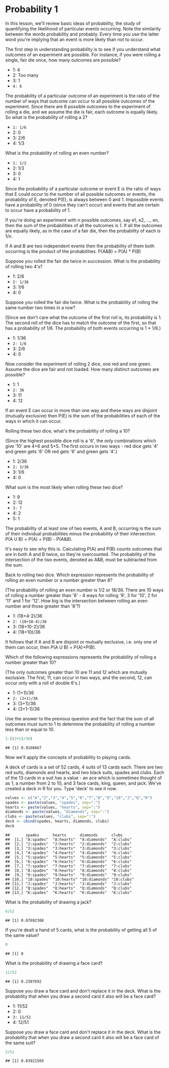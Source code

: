# Probability 1

In this lesson, we'll review basic ideas of probability, the study of quantifying the likelihood of particular events occurring. Note the similarity between the words probability and probably. Every time you use the latter word you're implying that an event is more likely than not to occur.

The first step in understanding probability is to see if you understand what outcomes of an experiment are possible. For instance, if you were rolling a single, fair die once, how many outcomes are possible?

* 1: 4
* 2: Too many
* 3: 1
* `4: 6`

The probability of a particular outcome of an experiment is the ratio of the number of ways that outcome can occur to all possible outcomes of the experiment. Since there are 6 possible outcomes to the experiment of rolling a die, and we assume the die is fair, each outcome is equally likely. So what is the probability of rolling a 2?

* `1: 1/6`
* 2: 0
* 3: 2/6
* 4: 1/3

What is the probability of rolling an even number?

* `1: 1/2`
* 2: 1/3
* 3: 0
* 4: 1

Since the probability of a particular outcome or event E is the ratio of ways that E could occur to the number of all possible outcomes or events, the probability of E, denoted P(E), is always between 0 and 1. Impossible events have a probability of 0 (since they can't occur) and events that are certain to occur have a probability of 1.

If you're doing an experiment with n possible outcomes, say e1, e2, ..., en, then the sum of the probabilities of all the outcomes is 1. If all the outcomes are equally likely, as in the case of a fair die, then the probability of each is 1/n.

If A and B are two independent events then the probability of them both occurring is the product of the probabilities. P(A&B) = P(A) * P(B)

Suppose you rolled the fair die twice in succession. What is the probability of rolling two 4's?

* 1: 2/6
* `2: 1/36`
* 3: 1/6
* 4: 0

Suppose you rolled the fair die twice. What is the probability of rolling the same number two times in a row?

(Since we don't care what the outcome of the first roll is, its probability is 1. The second roll of the dice has to match the outcome of the first, so that has a probability of 1/6. The probability of both events occurring is 1 * 1/6.)

* 1: 1/36
* `2: 1/6`
* 3: 2/6
* 4: 0

Now consider the experiment of rolling 2 dice, one red and one green. Assume the dice are fair and not loaded. How many distinct outcomes are possible?

* 1: 1
* `2: 36`
* 3: 11
* 4: 12

If an event E can occur in more than one way and these ways are disjoint (mutually exclusive) then P(E) is the sum of the probabilities of each of the ways in which it can occur.

Rolling these two dice, what's the probability of rolling a 10?

(Since the highest possible dice roll is a '6', the only combinations which give '10' are 4+6 and
 5+5. The first occurs in two ways - red dice gets '4' and green gets '6' OR red gets '6' and green gets '4'.)
 
* 1: 2/36
* `2: 3/36`
* 3: 1/6
* 4: 0

What sum is the most likely when rolling these two dice?

* 1: 9
* 2: 12
* `3: 7`
* 4: 2
* 5: 1

The probability of at least one of two events, A and B, occurring is the sum of their individual probabilities minus the probability of their intersection. P(A U B) = P(A) + P(B) - P(A&B).

It's easy to see why this is. Calculating P(A) and P(B) counts outcomes that are in both A and B twice, so they're overcounted. The probability of the intersection of the two events, denoted as A&B, must be subtracted from the sum.

Back to rolling two dice. Which expression represents the probability of rolling an even number or a number greater than 8?

(The probability of rolling an even number is 1/2 or 18/36. There are 10 ways of rolling a number greater than '8' - 4 ways for rolling '9', 3 for '10', 2 for '11' and 1 for '12'. How big is the intersection between rolling an even number and those greater than '8'?)

* 1: (18+4-2)/36
* `2: (18+10-4)/36`
* 3: (18+10-2)/36
* 4: (18+10)/36

It follows that if A and B are disjoint or mutually exclusive, i.e. only one of them can occur, then P(A U B) = P(A)+P(B).

Which of the following expressions represents the probability of rolling a number greater than 10?

(The only outcomes greater than 10 are 11 and 12 which are mutually exclusive. The first, 11, can occur in two ways, and the second, 12, can occur only with a roll of double 6's.)

* 1: (1+1)/36
* `2: (2+1)/36`
* 3: (3+1)/36
* 4: (3+1-1)/36

Use the answer to the previous question and the fact that the sum of all outcomes must sum to 1 to determine the probability of rolling a number less than or equal to 10.


```r
1-((2+1)/36)
```

```
## [1] 0.9166667
```

Now we'll apply the concepts of probability to playing cards.

A deck of cards is a set of 52 cards, 4 suits of 13 cards each. There are two red suits, diamonds and hearts, and two black suits, spades and clubs. Each of the 13 cards in a suit has a value - an ace which is sometimes thought of as 1, a number from 2 to 10, and 3 face cards, king, queen, and jack. We've created a deck in R for you. Type 'deck' to see it now.


```r
values <- c("A","2","3","4","5","6","7","8","9","10","J","Q","K")
spades <- paste(values, "spades", sep=":")
hearts <- paste(values, "hearts", sep=":")
diamonds <- paste(values, "diamonds", sep=":")
clubs <- paste(values, "clubs", sep=":")
deck <- cbind(spades, hearts, diamonds, clubs)
deck
```

```
##       spades      hearts      diamonds      clubs     
##  [1,] "A:spades"  "A:hearts"  "A:diamonds"  "A:clubs" 
##  [2,] "2:spades"  "2:hearts"  "2:diamonds"  "2:clubs" 
##  [3,] "3:spades"  "3:hearts"  "3:diamonds"  "3:clubs" 
##  [4,] "4:spades"  "4:hearts"  "4:diamonds"  "4:clubs" 
##  [5,] "5:spades"  "5:hearts"  "5:diamonds"  "5:clubs" 
##  [6,] "6:spades"  "6:hearts"  "6:diamonds"  "6:clubs" 
##  [7,] "7:spades"  "7:hearts"  "7:diamonds"  "7:clubs" 
##  [8,] "8:spades"  "8:hearts"  "8:diamonds"  "8:clubs" 
##  [9,] "9:spades"  "9:hearts"  "9:diamonds"  "9:clubs" 
## [10,] "10:spades" "10:hearts" "10:diamonds" "10:clubs"
## [11,] "J:spades"  "J:hearts"  "J:diamonds"  "J:clubs" 
## [12,] "Q:spades"  "Q:hearts"  "Q:diamonds"  "Q:clubs" 
## [13,] "K:spades"  "K:hearts"  "K:diamonds"  "K:clubs"
```

What is the probability of drawing a jack?


```r
4/52
```

```
## [1] 0.07692308
```

If you're dealt a hand of 5 cards, what is the probability of getting all 5 of the same value?


```r
0
```

```
## [1] 0
```

What is the probability of drawing a face card?


```r
12/52
```

```
## [1] 0.2307692
```

Suppose you draw a face card and don't replace it in the deck. What is the probability that when you draw a second card it also will be a face card?

* 1: 11/52
* 2: 0
* `3: 11/51`
* 4: 12/51

Suppose you draw a face card and don't replace it in the deck. What is the probability that when you draw a second card it also will be a face card of the same suit?


```r
2/51
```

```
## [1] 0.03921569
```
